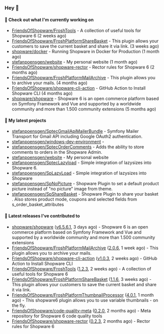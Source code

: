 ### Hey 👋

#### 👷 Check out what I'm currently working on

- [FriendsOfShopware/FroshTools](https://github.com/FriendsOfShopware/FroshTools) - A collection of useful tools for Shopware 6 (2 weeks ago)
- [FriendsOfShopware/FroshPlatformShareBasket](https://github.com/FriendsOfShopware/FroshPlatformShareBasket) - This plugin allows your customers to save the current basket and share it via link. (3 weeks ago)
- [shopware/docker](https://github.com/shopware/docker) - Running Shopware in Docker for Production (1 month ago)
- [stefanpoensgen/website](https://github.com/stefanpoensgen/website) - My personal website (1 month ago)
- [FriendsOfShopware/shopware-rector](https://github.com/FriendsOfShopware/shopware-rector) - Rector rules for Shopware 6 (2 months ago)
- [FriendsOfShopware/FroshPlatformMailArchive](https://github.com/FriendsOfShopware/FroshPlatformMailArchive) - This plugin allows you to archive your mails. (4 months ago)
- [FriendsOfShopware/shopware-cli-action](https://github.com/FriendsOfShopware/shopware-cli-action) - GitHub Action to Install Shopware CLI (4 months ago)
- [shopware/shopware](https://github.com/shopware/shopware) - Shopware 6 is an open commerce platform based on Symfony Framework and Vue and supported by a worldwide community and more than 1.500 community extensions (5 months ago)

#### 🌱 My latest projects

- [stefanpoensgen/SptecGmailApiMailerBundle](https://github.com/stefanpoensgen/SptecGmailApiMailerBundle) - Symfony Mailer Transport for Gmail API including Google OAuth2 authentication.
- [stefanpoensgen/windows-dev-environment](https://github.com/stefanpoensgen/windows-dev-environment) - 
- [stefanpoensgen/SptecOrderComments](https://github.com/stefanpoensgen/SptecOrderComments) - Adds the ability to store comments to orders in the Shopware Admin.
- [stefanpoensgen/website](https://github.com/stefanpoensgen/website) - My personal website
- [stefanpoensgen/SptecLazyload](https://github.com/stefanpoensgen/SptecLazyload) - Simple integration of lazysizes into Shopware 6.
- [stefanpoensgen/SpLazyLoad](https://github.com/stefanpoensgen/SpLazyLoad) - Simple integration of lazysizes into Shopware
- [stefanpoensgen/SpNoPicture](https://github.com/stefanpoensgen/SpNoPicture) - Shopware Plugin to set a default product picture instead of &#34;no picture&#34; image from theme.
- [stefanpoensgen/SpShareBasket](https://github.com/stefanpoensgen/SpShareBasket) - Shopware Plugin to share your basket . Also stores product mode, coupons and selected fields from s_order_basket_attributes

#### 🔭 Latest releases I've contributed to

- [shopware/shopware](https://github.com/shopware/shopware) ([v6.5.6.1](https://github.com/shopware/shopware/releases/tag/v6.5.6.1), 3 days ago) - Shopware 6 is an open commerce platform based on Symfony Framework and Vue and supported by a worldwide community and more than 1.500 community extensions
- [FriendsOfShopware/FroshPlatformMailArchive](https://github.com/FriendsOfShopware/FroshPlatformMailArchive) ([2.0.6](https://github.com/FriendsOfShopware/FroshPlatformMailArchive/releases/tag/2.0.6), 1 week ago) - This plugin allows you to archive your mails.
- [FriendsOfShopware/shopware-cli-action](https://github.com/FriendsOfShopware/shopware-cli-action) ([v1.0.3](https://github.com/FriendsOfShopware/shopware-cli-action/releases/tag/v1.0.3), 2 weeks ago) - GitHub Action to Install Shopware CLI
- [FriendsOfShopware/FroshTools](https://github.com/FriendsOfShopware/FroshTools) ([1.2.3](https://github.com/FriendsOfShopware/FroshTools/releases/tag/1.2.3), 2 weeks ago) - A collection of useful tools for Shopware 6
- [FriendsOfShopware/FroshPlatformShareBasket](https://github.com/FriendsOfShopware/FroshPlatformShareBasket) ([1.1.6](https://github.com/FriendsOfShopware/FroshPlatformShareBasket/releases/tag/1.1.6), 3 weeks ago) - This plugin allows your customers to save the current basket and share it via link.
- [FriendsOfShopware/FroshPlatformThumbnailProcessor](https://github.com/FriendsOfShopware/FroshPlatformThumbnailProcessor) ([4.0.1](https://github.com/FriendsOfShopware/FroshPlatformThumbnailProcessor/releases/tag/4.0.1), 1 month ago) - This shopware6 plugin allows you to use variable thumbnails - on the fly.
- [FriendsOfShopware/code-quality-meta](https://github.com/FriendsOfShopware/code-quality-meta) ([0.2.0](https://github.com/FriendsOfShopware/code-quality-meta/releases/tag/0.2.0), 2 months ago) - Meta repository for Shopware 6 code quality tools
- [FriendsOfShopware/shopware-rector](https://github.com/FriendsOfShopware/shopware-rector) ([0.2.3](https://github.com/FriendsOfShopware/shopware-rector/releases/tag/0.2.3), 2 months ago) - Rector rules for Shopware 6
